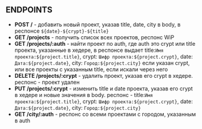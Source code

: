 ENDPOINTS
--------------------
- **POST /** - добавить новый проект, указав title, date, city в body, в респонсе `${date}-${crypt}-${title}`
- **GET /projects** - получить список всех проектов, респонс WiP
- **GET /projects/:auth** - найти проект по auth, где auth это crypt или title проекта, указанные в хедере, в респонсе выдает 
            title:`Имя проекта:${project.title}`,
            crypt: `Шифр проекта:${project.crypt}`,
            date: `Дата:${project.date}`,
            city: `Город:${project.city}` если указан crypt, или все проекты с указанным title, если искали через него
- **DELETE /projects/:crypt** - удалить проект, указав его crypt в хедере. респонс - проект удален
- **PUT /projects/:crypt** - изменить title и date проекта, указав его crypt в хедере и новые значения в body. респонс - 
            title:`Имя проекта:${project.title}`,
            crypt: `Шифр проекта:${project.crypt}`,
            date: `Дата:${project.date}`,
            city: `Город:${project.city}`
- **GET /city/:auth** - респонс со всеми проектами с городом, указанным в auth